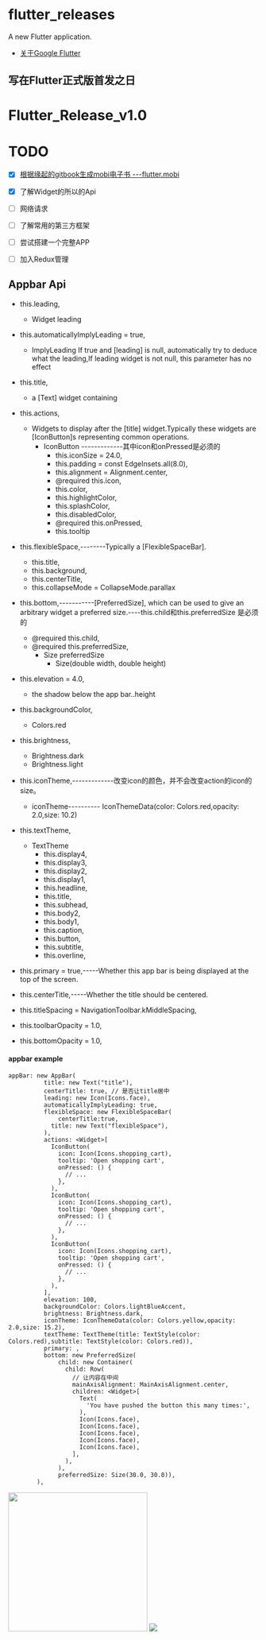 # flutter_releases

A new Flutter application.

- [关于Google Flutter](https://flutterchina.club/)


## 写在Flutter正式版首发之日



# Flutter_Release_v1.0

# TODO

- [x] [根据缘起的gitbook生成mobi电子书 ---flutter.mobi](https://github.com/flutterchina/flutter-in-action)
- [x] 了解Widget的所以的Api
- [ ] 网络请求
- [ ] 了解常用的第三方框架
- [ ] 尝试搭建一个完整APP
- [ ] 加入Redux管理


## Appbar Api


- this.leading,
 	- Widget leading
- this.automaticallyImplyLeading = true,
	- ImplyLeading If true and [leading] is null, automatically try to deduce what the leading,If leading widget is not null, this parameter has no effect
- this.title,
	- a [Text] widget containing
- this.actions,
	- Widgets to display after the [title] widget.Typically these widgets are [IconButton]s representing common operations.
		- IconButton   -------------其中icon和onPressed是必须的
			- this.iconSize = 24.0,
    		- this.padding = const EdgeInsets.all(8.0),
    		- this.alignment = Alignment.center,
    		- @required this.icon,
    		- this.color,
     		- this.highlightColor,
    		- this.splashColor,
    		- this.disabledColor,
    		- @required this.onPressed,
    		- this.tooltip
- this.flexibleSpace,--------Typically a [FlexibleSpaceBar].
	 - this.title,
    - this.background,
    - this.centerTitle,
    - this.collapseMode = CollapseMode.parallax

- this.bottom,-----------[PreferredSize], which can be used to give an arbitrary widget a preferred size.----this.child和this.preferredSize 是必须的
	 -  @required this.child,
  	 -  @required this.preferredSize,
	  	 -  Size preferredSize
		  	 -  Size(double width, double height)

- this.elevation = 4.0,
	- the shadow below the app bar..height
- this.backgroundColor,
	- Colors.red
- this.brightness,
	- Brightness.dark
	- Brightness.light
- this.iconTheme,-------------改变icon的颜色，并不会改变action的icon的size。
	- iconTheme---------- IconThemeData(color: Colors.red,opacity: 2.0,size: 10.2)
- this.textTheme,
	- TextTheme
		- this.display4,
    	- this.display3,
		- this.display2,
		- this.display1,
		- this.headline,
		- this.title,
		- this.subhead,
		- this.body2,
		- this.body1,
		- this.caption,
		- this.button,
		- this.subtitle,
		- this.overline,

- this.primary = true,-----Whether this app bar is being displayed at the top of the screen.
- this.centerTitle,-----Whether the title should be centered.
- this.titleSpacing = NavigationToolbar.kMiddleSpacing,
- this.toolbarOpacity = 1.0,
- this.bottomOpacity = 1.0,

#### appbar example
```
appBar: new AppBar(
          title: new Text("title"),
          centerTitle: true, // 是否让title居中
          leading: new Icon(Icons.face),
          automaticallyImplyLeading: true,
          flexibleSpace: new FlexibleSpaceBar(
              centerTitle:true,
            title: new Text("flexibleSpace"),
          ),
          actions: <Widget>[
            IconButton(
              icon: Icon(Icons.shopping_cart),
              tooltip: 'Open shopping cart',
              onPressed: () {
                // ...
              },
            ),
            IconButton(
              icon: Icon(Icons.shopping_cart),
              tooltip: 'Open shopping cart',
              onPressed: () {
                // ...
              },
            ),
            IconButton(
              icon: Icon(Icons.shopping_cart),
              tooltip: 'Open shopping cart',
              onPressed: () {
                // ...
              },
            ),
          ],
          elevation: 100,
          backgroundColor: Colors.lightBlueAccent,
          brightness: Brightness.dark,
          iconTheme: IconThemeData(color: Colors.yellow,opacity: 2.0,size: 15.2),
          textTheme: TextTheme(title: TextStyle(color: Colors.red),subtitle: TextStyle(color: Colors.red)),
          primary: ,
          bottom: new PreferredSize(
              child: new Container(
                child: Row(
                  // 让内容在中间
                  mainAxisAlignment: MainAxisAlignment.center,
                  children: <Widget>[
                    Text(
                      'You have pushed the button this many times:',
                    ),
                    Icon(Icons.face),
                    Icon(Icons.face),
                    Icon(Icons.face),
                    Icon(Icons.face),
                    Icon(Icons.face),
                  ],
                ),
              ),
              preferredSize: Size(30.0, 30.0)),
        ),

```

<div>
    <img src='./image/Screenshot_1543986237.png' width=280>
    <img src='./image/app_bar.png'>
   
</div>


